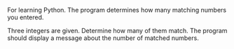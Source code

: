 For learning Python. The program determines how many matching numbers you entered. 

Three integers are given. Determine how many of them match. The program should display a message about the number of matched numbers.
